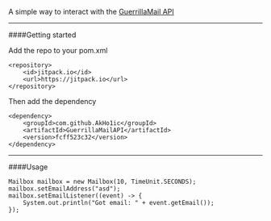 A simple way to interact with the [GuerrillaMail API](https://www.guerrillamail.com/GuerrillaMailAPI.html) 

----------

####Getting started

Add the repo to your pom.xml

    <repository>
        <id>jitpack.io</id>
        <url>https://jitpack.io</url>
    </repository>

Then add the dependency

    <dependency>
        <groupId>com.github.AkHo1ic</groupId>
        <artifactId>GuerrillaMailAPI</artifactId>
        <version>fcff523c32</version>
    </dependency>


----------

####Usage

    Mailbox mailbox = new Mailbox(10, TimeUnit.SECONDS);
    mailbox.setEmailAddress("asd");
    mailbox.setEmailListener((event) -> {
        System.out.println("Got email: " + event.getEmail());
    });
